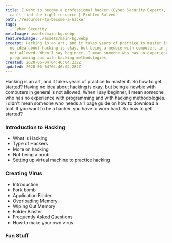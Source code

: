 ```yaml
---
title: I want to become a professional hacker (Cyber Security Expert), but I
  can't find the right resource | Problem Solved
path: /resources-to-become-a-hacker
tags:
  - Cyber Security
metaImage: assets/main-bg.webp
featuredImage: ./assets/main-bg.webp
excerpt: Hacking is an art, and it takes years of practice to master it. Having
  no idea about hacking is okay, but being a newbie with computers in general is
  not allowed. When I say beginner, I mean someone who has no experience with
  programming and with hacking methodologies.
created: 2020-06-04T04:46:04.232Z
updated: 2020-06-04T04:46:04.284Z
---
```

Hacking is an art, and it takes years of practice to master it. So how to get started? Having no idea about hacking is okay, but being a newbie with computers in general is not allowed. When I say beginner, I mean someone who has no experience with programming and with hacking methodologies. I didn't mean someone who needs a 1 page guide on how to download a tool. If you want to be a hacker, you have to work hard. So how to get started?

### Introduction to Hacking

* What is Hacking
* Type of Hackers
* More on hacking
* Not being a noob
* Setting up virtual machine to practice hacking

### Creating Virus

* Introduction
* Fork bomb
* Application Floder
* Overloading Memory
* Wiping Out Memory
* Folder Blaster
* Frequently Asked Questions
* How to make your own virus

### Fun Stuff